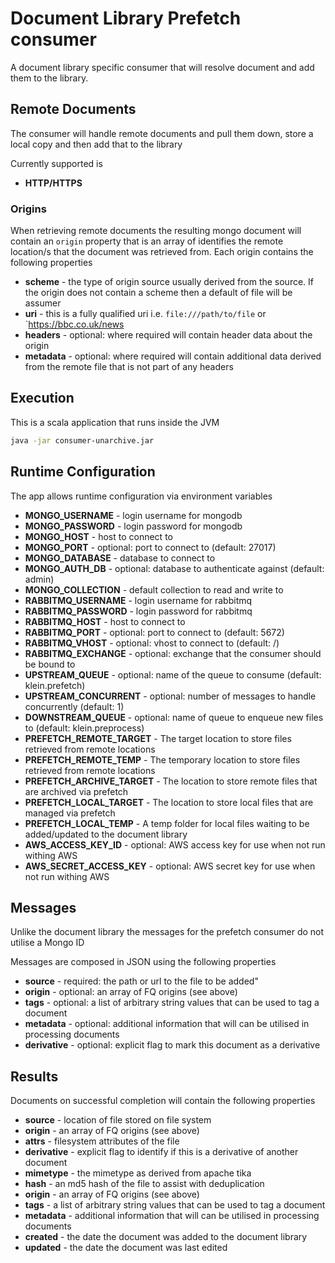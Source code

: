 # Document Library Prefetch consumer

A document library specific consumer that will resolve document and add them to the library. 

## Remote Documents
The consumer will handle remote documents and pull them down, store a local copy and then add that to the library

Currently supported is 
* **HTTP/HTTPS**

### Origins
When retrieving remote documents the resulting mongo document will contain an `origin`  property that is an array of 
identifies the remote location/s that the document was retrieved from. Each origin contains the following properties

* **scheme** - the type of origin source usually derived from the source. If the origin does not contain a scheme then a default of file will be assumer 
* **uri** - this is a fully qualified uri i.e. `file:///path/to/file` or `https://bbc.co.uk/news
* **headers** - optional: where required will contain header data about the origin
* **metadata** - optional: where required will contain additional data derived from the remote file that is not part of any headers

## Execution

This is a scala application that runs inside the JVM

```bash
java -jar consumer-unarchive.jar
```

## Runtime Configuration

The app allows runtime configuration via environment variables

* **MONGO_USERNAME** - login username for mongodb
* **MONGO_PASSWORD** - login password for mongodb
* **MONGO_HOST** - host to connect to
* **MONGO_PORT** - optional: port to connect to (default: 27017) 
* **MONGO_DATABASE** - database to connect to
* **MONGO_AUTH_DB** - optional: database to authenticate against (default: admin)
* **MONGO_COLLECTION** - default collection to read and write to
* **RABBITMQ_USERNAME** - login username for rabbitmq
* **RABBITMQ_PASSWORD** - login password for rabbitmq
* **RABBITMQ_HOST** - host to connect to
* **RABBITMQ_PORT** - optional: port to connect to (default: 5672)
* **RABBITMQ_VHOST** - optional: vhost to connect to (default: /)
* **RABBITMQ_EXCHANGE** - optional: exchange that the consumer should be bound to
* **UPSTREAM_QUEUE** - optional: name of the queue to consume (default: klein.prefetch)
* **UPSTREAM_CONCURRENT** - optional: number of messages to handle concurrently (default: 1)
* **DOWNSTREAM_QUEUE** - optional: name of queue to enqueue new files to (default: klein.preprocess)
* **PREFETCH_REMOTE_TARGET** - The target location to store files retrieved from remote locations
* **PREFETCH_REMOTE_TEMP** - The temporary location to store files retrieved from remote locations
* **PREFETCH_ARCHIVE_TARGET** - The location to store remote files that are archived via prefetch
* **PREFETCH_LOCAL_TARGET** - The location to store local files that are managed via prefetch
* **PREFETCH_LOCAL_TEMP** - A temp folder for local files waiting to be added/updated to the document library
* **AWS_ACCESS_KEY_ID** - optional: AWS access key for use when not run withing AWS 
* **AWS_SECRET_ACCESS_KEY** - optional: AWS secret key for use when not run withing AWS

## Messages

Unlike the document library the messages for the prefetch consumer do not utilise a Mongo ID

Messages are composed in JSON using the following properties

* **source** - required: the path or url to the file to be added"
* **origin** - optional: an array of FQ origins (see above)
* **tags** - optional: a list of arbitrary string values that can be used to tag a document
* **metadata** - optional: additional information that will can be utilised in processing documents
* **derivative** - optional: explicit flag to mark this document as a derivative


## Results

Documents on successful completion will contain the following properties

* **source** - location of file stored on file system
* **origin** - an array of FQ origins (see above)
* **attrs** - filesystem attributes of the file
* **derivative** - explicit flag to identify if this is a derivative of another document
* **mimetype** - the mimetype as derived from apache tika
* **hash** - an md5 hash of the file to assist with deduplication
* **origin** - an array of FQ origins (see above)
* **tags** - a list of arbitrary string values that can be used to tag a document
* **metadata** - additional information that will can be utilised in processing documents
* **created** - the date the document was added to the document library
* **updated** - the date the document was last edited 